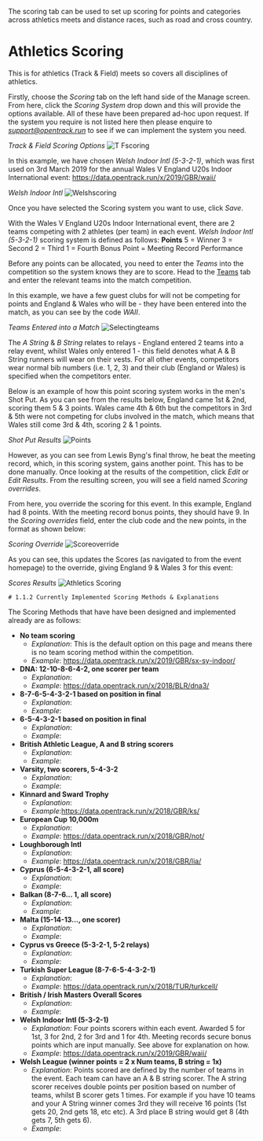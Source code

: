 <!-- TITLE: Training Manual - Scoring Tab -->
The scoring tab can be used to set up scoring for points and categories across athletics meets and distance races, such as road and cross country.
# Athletics Scoring
This is for athletics (Track & Field) meets so covers all disciplines of athletics. 

Firstly, choose the *Scoring* tab on the left hand side of the Manage screen. From here, click the *Scoring System* drop down and this will provide the options available. All of these have been prepared ad-hoc upon request. If the system you require is not listed here then please enquire to *support@opentrack.run* to see if we can implement the system you need.

*Track & Field Scoring Options*
![T Fscoring](/uploads/scoring/t-fscoring.png "T Fscoring")

In this example, we have chosen *Welsh Indoor Intl (5-3-2-1)*, which was first used on 3rd March 2019 for the annual Wales V England U20s Indoor International event: 
https://data.opentrack.run/x/2019/GBR/waii/

*Welsh Indoor Intl*
![Welshscoring](/uploads/scoring/welshscoring.png "Welshscoring")

Once you have selected the Scoring system you want to use, click *Save*. 

With the Wales V England U20s Indoor International event, there are 2 teams competing with 2 athletes (per team) in each event. *Welsh Indoor Intl (5-3-2-1)* scoring system is defined as follows:
**Points**
5 = Winner
3 = Second
2 = Third
1 = Fourth
Bonus Point = Meeting Record Performance

Before any points can be allocated, you need to enter the *Teams* into the competition so the system knows they are to score. Head to the [Teams](/manuals/cms/teams-tab) tab and enter the relevant teams into the match competition.

In this example, we have a few guest clubs for will not be competing for points and England & Wales who will be - they have been entered into the match, as you can see by the code *WAII*.

*Teams Entered into a Match*
![Selectingteams](/uploads/scoring/selectingteams.png "Selectingteams")

The *A String* & *B String* relates to relays - England entered 2 teams into a relay event, whilst Wales only entered 1 - this field denotes what A & B String runners will wear on their vests. For all other events, competitors wear normal bib numbers (i.e. 1, 2, 3) and their club (England or Wales) is specified when the competitors enter. 

Below is an example of how this point scoring system works in the men's Shot Put. As you can see from the results below, England came 1st & 2nd, scoring them 5 & 3 points. Wales came 4th & 6th but the competitors in 3rd & 5th were not competing for clubs involved in the match, which means that Wales still come 3rd & 4th, scoring 2 & 1 points.

*Shot Put Results*
![Points](/uploads/scoring/points.png "Points")

However, as you can see from Lewis Byng's final throw, he beat the meeting record, which, in this scoring system, gains another point. This has to be done manually. Once looking at the results of the competition, click *Edit* or *Edit Results*. From the resulting screen, you will see a field named *Scoring overrides*. 

From here, you override the scoring for this event. In this example, England had 8 points. With the meeting record bonus points, they should have 9. In the *Scoring overrides* field, enter the club code and the new points, in the format as shown below:

*Scoring Override*
![Scoreoverride](/uploads/scoring/scoreoverride.png "Scoreoverride")

As you can see, this updates the Scores (as navigated to from the event homepage) to the override, giving England 9 & Wales 3 for this event:

*Scores Results*
![Athletics Scoring](/uploads/scoring/athletics-scoring.png "Athletics Scoring")

	# 1.1.2 Currently Implemented Scoring Methods & Explanations

The Scoring Methods that have have been designed and implemented already are as follows:

*  **No team scoring**
	* *Explanation*: This is the default option on this page and means there is no team scoring method within the competition.
	* *Example*: https://data.opentrack.run/x/2019/GBR/sx-sy-indoor/
*  **DNA: 12-10-8-6-4-2, one scorer per team**
	* *Explanation*: 
	* *Example*: https://data.opentrack.run/x/2018/BLR/dna3/
*  **8-7-6-5-4-3-2-1 based on position in final**
	* *Explanation*: 
	* *Example*:
*  **6-5-4-3-2-1 based on position in final**
	* *Explanation*: 
	* *Example*:
*  **British Athletic League, A and B string scorers**
	* *Explanation*: 
	* *Example*:
*  **Varsity, two scorers, 5-4-3-2**
	* *Explanation*: 
	* *Example*:
*  **Kinnard and Sward Trophy**
	* *Explanation*: 
	* *Example*:https://data.opentrack.run/x/2018/GBR/ks/
*  **European Cup 10,000m**
	* *Explanation*: 
	* *Example*: https://data.opentrack.run/x/2018/GBR/not/
*  **Loughborough Intl**
	* *Explanation*: 
	* *Example*: https://data.opentrack.run/x/2018/GBR/lia/
*  **Cyprus (6-5-4-3-2-1, all score)**
	* *Explanation*: 
	* *Example*:
*  **Balkan (8-7-6... 1, all score)**
	* *Explanation*: 
	* *Example*:
*  **Malta (15-14-13..., one scorer)**
	* *Explanation*: 
	* *Example*:
*  **Cyprus vs Greece (5-3-2-1, 5-2 relays)**
	* *Explanation*: 
	* *Example*:
*  **Turkish Super League (8-7-6-5-4-3-2-1)**
	* *Explanation*: 
	* *Example*: https://data.opentrack.run/x/2018/TUR/turkcell/
*  **British / Irish Masters Overall Scores**
	* *Explanation*: 
	* *Example*:
*  **Welsh Indoor Intl (5-3-2-1)**
	* *Explanation*: Four points scorers within each event. Awarded 5 for 1st, 3 for 2nd, 2 for 3rd and 1 for 4th. Meeting records secure bonus points which are input manually. See above for explanation on how.
	* *Example*: https://data.opentrack.run/x/2019/GBR/waii/
*  **Welsh League (winner points = 2 x Num teams, B string = 1x)**
	* *Explanation*: Points scored are defined by the number of teams in the event. Each team can have an A & B string scorer. The A string scorer receives double points per position based on number of teams, whilst B scorer gets 1 times. For example if you have 10 teams and your A String winner comes 3rd they will receive 16 points (1st gets 20, 2nd gets 18, etc etc). A 3rd place B string would get 8 (4th gets 7, 5th gets 6). 
	* *Example*: